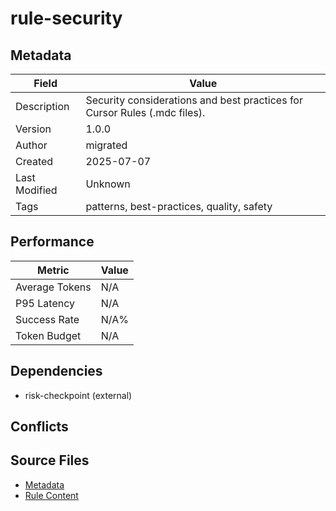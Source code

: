 # rule-security

## Metadata

| Field | Value |
|-------|-------|
| Description | Security considerations and best practices for Cursor Rules (.mdc files). |
| Version | 1.0.0 |
| Author | migrated |
| Created | 2025-07-07 |
| Last Modified | Unknown |
| Tags | patterns, best-practices, quality, safety |

## Performance

| Metric | Value |
|--------|-------|
| Average Tokens | N/A |
| P95 Latency | N/A |
| Success Rate | N/A% |
| Token Budget | N/A |

## Dependencies

- risk-checkpoint (external)

## Conflicts


## Source Files

- [Metadata](400-patterns/rule-security.yaml)
- [Rule Content](400-patterns/rule-security.mdc)